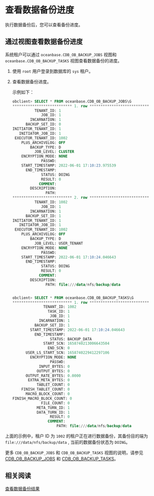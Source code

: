 # 查看数据备份进度

执行数据备份后，您可以查看备份进度。

## 通过视图查看数据备份进度

系统租户可以通过 `oceanbase.CDB_OB_BACKUP_JOBS` 视图和 `oceanbase.CDB_OB_BACKUP_TASKS` 视图查看数据备份的进度。

1. 使用 `root` 用户登录到数据库的 `sys` 租户。

2. 查看数据备份进度。

   示例如下：

      ```sql
      obclient> SELECT * FROM oceanbase.CDB_OB_BACKUP_JOBS\G
      *************************** 1. row ***************************
                TENANT_ID: 1
                   JOB_ID: 1
              INCARNATION: 1
            BACKUP_SET_ID: 0
      INITIATOR_TENANT_ID: 1
         INITIATOR_JOB_ID: 1
       EXECUTOR_TENANT_ID: 1002
          PLUS_ARCHIVELOG: OFF
              BACKUP_TYPE: D
                JOB_LEVEL: CLUSTER
          ENCRYPTION_MODE: NONE
                   PASSWD:
          START_TIMESTAMP: 2022-06-01 17:10:23.975539
            END_TIMESTAMP:
                   STATUS: DOING
                   RESULT: 0
                  COMMENT:
              DESCRIPTION:
                     PATH:
      *************************** 2. row ***************************
                TENANT_ID: 1002
                   JOB_ID: 1
              INCARNATION: 1
            BACKUP_SET_ID: 1
      INITIATOR_TENANT_ID: 1
         INITIATOR_JOB_ID: 1
       EXECUTOR_TENANT_ID: 1002
          PLUS_ARCHIVELOG: OFF
              BACKUP_TYPE: D
                JOB_LEVEL: USER_TENANT
          ENCRYPTION_MODE: NONE
                   PASSWD:
          START_TIMESTAMP: 2022-06-01 17:10:24.046643
            END_TIMESTAMP:
                   STATUS: DOING
                   RESULT: 0
                  COMMENT:
              DESCRIPTION:
                     PATH: file:///data/nfs/backup/data


      obclient> SELECT * FROM oceanbase.CDB_OB_BACKUP_TASKS\G
      *************************** 1. row ***************************
                    TENANT_ID: 1002
                      TASK_ID: 1
                       JOB_ID: 1
                  INCARNATION: 1
                BACKUP_SET_ID: 1
              START_TIMESTAMP: 2022-06-01 17:10:24.046643
                END_TIMESTAMP:
                       STATUS: BACKUP_DATA
                    START_SCN: 1658740213006643504
                      END_SCN: 0
            USER_LS_START_SCN: 1658740229412297106
              ENCRYPTION_MODE: NONE
                       PASSWD:
                  INPUT_BYTES: 0
                 OUTPUT_BYTES: 0
            OUTPUT_RATE_BYTES: 0.0000
             EXTRA_META_BYTES: 0
                 TABLET_COUNT: 0
          FINISH_TABLET_COUNT: 0
            MACRO_BLOCK_COUNT: 0
     FINISH_MACRO_BLOCK_COUNT: 0
                   FILE_COUNT: 0
                 META_TURN_ID: 1
                 DATA_TURN_ID: 1
                       RESULT: 0
                      COMMENT:
                          PATH: file:///data/nfs/backup/data
     ```

  上面的示例中，租户 ID 为 `1002` 的租户正在进行数据备份，其备份目的端为 `file:///data/nfs/backup/data` , 当前的数据备份状态为 `DOING`。

   更多 `CDB_OB_BACKUP_JOBS` 和 `CDB_OB_BACKUP_TASKS` 视图的说明，请参见 [CDB_OB_BACKUP_JOBS](../../../../7.reference/3.system-views/2.dictionary-view-5/119.oceanbase-cdb_ob_backup_jobs.md) 和 [CDB_OB_BACKUP_TASKS](../../../../7.reference/3.system-views/2.dictionary-view-5/123.oceanbase-cdb_ob_backup_tasks.md)。

## 相关阅读

[查看数据备份结果](6.view-data-backup-history.md)
